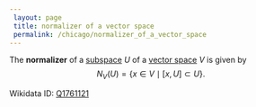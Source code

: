 ```yaml
---
 layout: page
 title: normalizer of a vector space
 permalink: /chicago/normalizer_of_a_vector_space
---
```

The **normalizer** of a [subspace](https://defsmath.github.io/DefsMath/subspace) $U$ of a [vector space](https://defsmath.github.io/DefsMath/vector_space) $V$ is given by $$N_V(U) = \{x\in V\mid [x,U]\subset U\}.$$

Wikidata ID: [Q1761121](https://www.wikidata.org/wiki/Q1761121)